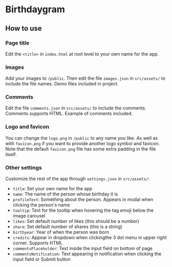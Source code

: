 # Birthdaygram

## How to use

### Page title

Edit the `<title>` in `index.html` at root level to your own name for the app.

### Images

Add your images to `/public`. Then edit the file `images.json` in `src/assets/` to include the file names. Demo files included in project.

### Comments

Edit the file `comments.json` in `src/assets/` to include the comments. Comments supports HTML. Example of comments included.

### Logo and favicon

You can change the `logo.png` in `/public` to any name you like. As well as with `favicon.png` if you want to provide another logo symbol and favicon. Note that the default `favicon.png` file has some extra padding in the file itself.

### Other settings

Customize the rest of the app through `settings.json` in `src/assets/`:

- `title`: Set your own name for the app
- `name`: The name of the person whose birthday it is
- `profileText`: Something about the person. Appears in modal when clicking the person's name
- `tooltip`: Text for the tooltip when hovering the tag emoji below the image carousel
- `likes`: Set default number of likes (this should be a number)
- `share`: Set default number of shares (this is a string)
- `birthyear`: Year of when the person was born
- `credits`: Appear in dropdown when clickingthe 3 dot menu in upper right corner. Supports HTML
- `commentsPlaceholder`: Text inside the input field on bottom of page
- `commentsNotification`: Text appearing in notification when clicking the input field or Submit button
